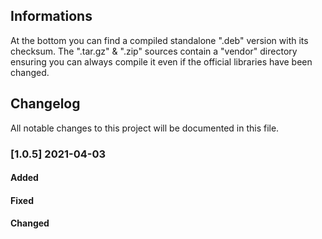 ## Informations

At the bottom you can find a compiled standalone ".deb" version with its checksum. The ".tar.gz" & ".zip" sources contain a "vendor" directory ensuring you can always compile it even if the official libraries have been changed.

## Changelog

All notable changes to this project will be documented in this file.

### [1.0.5] 2021-04-03

#### Added

#### Fixed

#### Changed
